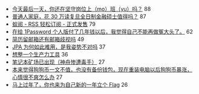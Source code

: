 - [今天最后一天，你还在坚守岗位上（mo）班（yu）吗？](https://www.v2ex.com/t/752755) 88
- [普通人家庭，花 30 万读复旦全日制金融硕士值得吗？](https://www.v2ex.com/t/752766) 87
- [蚁阅 - RSS 轻松订阅 - 正式发售](https://www.v2ex.com/t/752795) 79
- [在给 1Password 个人版付了几年钱以后，我觉得自己不能再做冤大头了。](https://www.v2ex.com/t/752805) 62
- [简历留邮箱还有邮箱歧视吗](https://www.v2ex.com/t/752733) 49
- [JPA 为何如此难用，是我姿势不对吗](https://www.v2ex.com/t/752786) 37
- [想整一个生产力工具](https://www.v2ex.com/t/752785) 36
- [笔记本矿场已出现（神舟惨遭毒手）](https://www.v2ex.com/t/752740) 27
- [本来觉得狗狗币一文不值，也没有备份钱包，现在重装电脑以后狗狗币暴涨，心情很不爽怎么办](https://www.v2ex.com/t/752822) 27
- [马上过年了，你也来为自己新的一年立个 Flag](https://www.v2ex.com/t/752771) 26